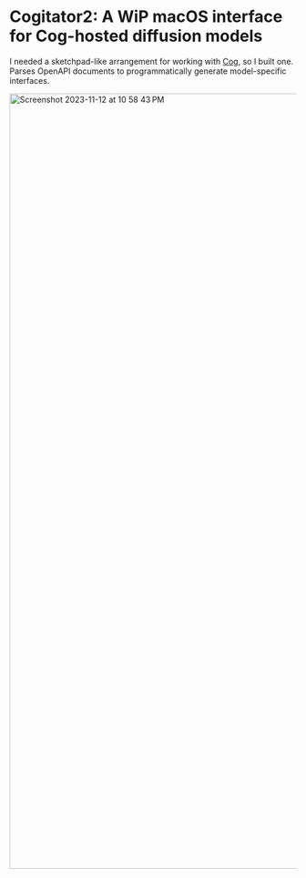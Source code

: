 # Cogitator2: A WiP macOS interface for Cog-hosted diffusion models

I needed a sketchpad-like arrangement for working with [Cog](https://github.com/replicate/cog/), so I built one. Parses OpenAPI documents to programmatically generate model-specific interfaces.

<img width="1362" alt="Screenshot 2023-11-12 at 10 58 43 PM" src="https://github.com/daniloc/Cogitator2/assets/213358/dd12e4a3-481c-4b80-abf2-01ca2ed2ecde">
